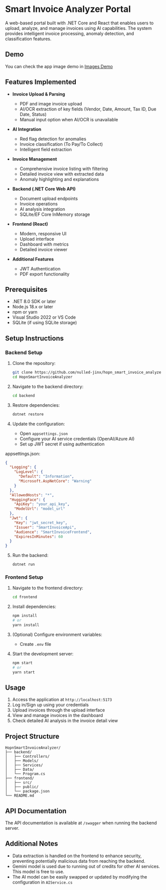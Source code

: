 # Smart Invoice Analyzer Portal

A web-based portal built with .NET Core and React that enables users to upload, analyze, and manage invoices using AI capabilities. The system provides intelligent invoice processing, anomaly detection, and classification features.

## Demo

You can check the app image demo in [Images Demo](/ImagesDemo)

## Features Implemented

- **Invoice Upload & Parsing**

  - PDF and image invoice upload
  - AI/OCR extraction of key fields (Vendor, Date, Amount, Tax ID, Due Date, Status)
  - Manual input option when AI/OCR is unavailable

- **AI Integration**

  - Red flag detection for anomalies
  - Invoice classification (To Pay/To Collect)
  - Intelligent field extraction

- **Invoice Management**

  - Comprehensive invoice listing with filtering
  - Detailed invoice view with extracted data
  - Anomaly highlighting and explanations

- **Backend (.NET Core Web API)**

  - Document upload endpoints
  - Invoice operations
  - AI analysis integration
  - SQLite/EF Core InMemory storage

- **Frontend (React)**

  - Modern, responsive UI
  - Upload interface
  - Dashboard with metrics
  - Detailed invoice viewer

- **Additional Features**
  - JWT Authentication
  - PDF export functionality

## Prerequisites

- .NET 8.0 SDK or later
- Node.js 18.x or later
- npm or yarn
- Visual Studio 2022 or VS Code
- SQLite (if using SQLite storage)

## Setup Instructions

### Backend Setup

1. Clone the repository:

   ```bash
   git clone https://github.com/nulled-jinx/hopn_smart_invoice_analyzer_portal.git
   cd HopnSmartInvoiceAnalyzer
   ```

2. Navigate to the backend directory:

   ```bash
   cd backend
   ```

3. Restore dependencies:

   ```bash
   dotnet restore
   ```

4. Update the configuration:

   - Open `appsettings.json`
   - Configure your AI service credentials (OpenAI/Azure AI)
   - Set up JWT secret if using authentication

appsettings.json:

```json
{
  "Logging": {
    "LogLevel": {
      "Default": "Information",
      "Microsoft.AspNetCore": "Warning"
    }
  },
  "AllowedHosts": "*",
  "HuggingFace": {
    "ApiKey": "your_api_key",
    "ModelUrl": "model_url"
  },
  "Jwt": {
    "Key": "jwt_secret_key",
    "Issuer": "SmartInvoiceApi",
    "Audience": "SmartInvoiceFrontend",
    "ExpiresInMinutes": 60
  }
}
```

5. Run the backend:
   ```bash
   dotnet run
   ```

### Frontend Setup

1. Navigate to the frontend directory:

   ```bash
   cd frontend
   ```

2. Install dependencies:

   ```bash
   npm install
   # or
   yarn install
   ```

3. (Optional) Configure environment variables:

   - Create `.env` file

4. Start the development server:
   ```bash
   npm start
   # or
   yarn start
   ```

## Usage

1. Access the application at `http://localhost:5173`
2. Log in/Sign up using your credentials
3. Upload invoices through the upload interface
4. View and manage invoices in the dashboard
5. Check detailed AI analysis in the invoice detail view

## Project Structure

```
HopnSmartInvoiceAnalyzer/
├── backend/
│   ├── Controllers/
│   ├── Models/
│   ├── Services/
│   ├── Data/
│   └── Program.cs
├── frontend/
│   ├── src/
│   ├── public/
│   └── package.json
└── README.md
```

## API Documentation

The API documentation is available at `/swagger` when running the backend server.

## Additional Notes

- Data extraction is handled on the frontend to enhance security, preventing potentially malicious data from reaching the backend.
- Gemini model is used due to running out of credits for other AI services. This model is free to use.
- The AI model can be easily swapped or updated by modifying the configuration in `AIService.cs`
